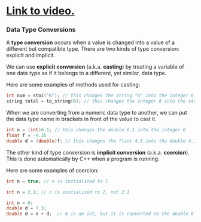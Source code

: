 # [Link to video.](https://www.youtube.com/watch?v=fwvhJpvUom8&list=PLVD25niNi0BliJx0Rnr1DB6HdsL5oy5kJ)

### Data Type Conversions

A **type conversion** occurs when a value is changed into a value of a different but compatible type. There are two kinds of type conversion: explicit and implicit.

We can use **explicit conversion** (a.k.a. **casting**) by treating a variable of one data type as if it belongs to a different, yet similar, data type. 

Here are some examples of methods used for casting:

```cpp
int num = stoi("6"); // this changes the string "6" into the integer 6
string total = to_string(6); // this changes the integer 6 into the string "6"
```

When we are converting from a numeric data type to another, we can put the data type name in brackets in front of the value to cast it.

```cpp
int n = (int)6.1; // this changes the double 6.1 into the integer 6
float f = -9.35
double d = (double)f; // this changes the flaot 4.5 into the double 4.7
```

The other kind of type conversion is **implicit conversion** (a.k.a. **coercion**). This is done automatically by C++ when a program is running.

Here are some examples of coercion:

```cpp
int n = true; // n is initialized to 1
```

```cpp
int n = 2.1; // n is initialized to 2, not 2.1 
```

```cpp
int n = 6;
double d = 7.3;
double d = n + d;  // 6 is an int, but it is converted to the double 6 before it gets added to 7.3
```

